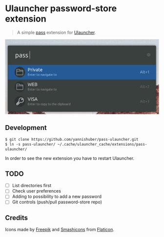 # Ulauncher password-store extension

> A simple [pass](https://www.passwordstore.org/) extension for [Ulauncher](https://ulauncher.io/).

![Demo](demo.gif)

## Development

    $ git clone https://github.com/yannishuber/pass-ulauncher.git
    $ ln -s pass-ulauncher/ ~/.cache/ulauncher_cache/extensions/pass-ulauncher/
 
 In order to see the new extension you have to restart Ulauncher.
 
## TODO
- [ ] List directories first
- [ ] Check user preferences
- [ ] Adding to possibility to add a new password
- [ ] Git controls (push/pull password-store repo)

## Credits
Icons made by [Freepik](https://www.freepik.com/) and [Smashicons](https://www.flaticon.com/authors/smashicons) from [Flaticon](https://www.flaticon.com/).